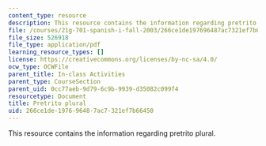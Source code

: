 ```yaml
---
content_type: resource
description: This resource contains the information regarding pretrito plural.
file: /courses/21g-701-spanish-i-fall-2003/266ce1de197696487ac7321ef7b66450_MIT21G_701F03_14encue.pdf
file_size: 526918
file_type: application/pdf
learning_resource_types: []
license: https://creativecommons.org/licenses/by-nc-sa/4.0/
ocw_type: OCWFile
parent_title: In-class Activities
parent_type: CourseSection
parent_uid: 0cc77aeb-9d79-6c9b-9939-d35082c099f4
resourcetype: Document
title: Pretrito plural
uid: 266ce1de-1976-9648-7ac7-321ef7b66450
---
```

This resource contains the information regarding pretrito plural.